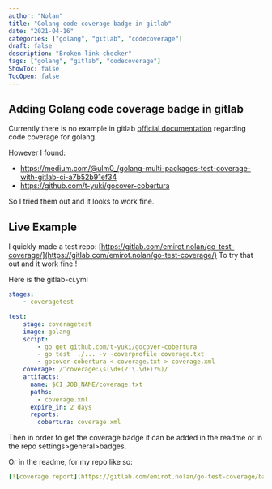 ```yaml
---
author: "Nolan"
title: "Golang code coverage badge in gitlab"
date: "2021-04-16"
categories: ["golang", "gitlab", "codecoverage"]
draft: false
description: "Broken link checker"
tags: ["golang", "gitlab", "codecoverage"]
ShowToc: false
TocOpen: false
---
```


## Adding Golang code coverage badge in gitlab

Currently there is no example in gitlab [official documentation](https://docs.gitlab.com/ci/testing/code_coverage/#configure-coverage-visualization) regarding code coverage for golang.

However I found:

- https://medium.com/@ulm0_/golang-multi-packages-test-coverage-with-gitlab-ci-a7b52b91ef34
- https://github.com/t-yuki/gocover-cobertura

So I tried them out and it looks to work fine.

## Live Example

I quickly made a test repo: [https://gitlab.com/emirot.nolan/go-test-coverage/](https://gitlab.com/emirot.nolan/go-test-coverage/)
To try that out and it work fine !

Here is the gitlab-ci.yml

```yaml
stages:
    - coveragetest

test:
    stage: coveragetest
    image: golang
    script:
        - go get github.com/t-yuki/gocover-cobertura
        - go test  ./... -v -coverprofile coverage.txt
        - gocover-cobertura < coverage.txt > coverage.xml
    coverage: /^coverage:\s(\d+(?:\.\d+)?%)/
    artifacts:
      name: $CI_JOB_NAME/coverage.txt
      paths:
        - coverage.xml
      expire_in: 2 days
      reports:
        cobertura: coverage.xml
```

Then in order to get the coverage badge it can be added in the readme or in the repo settings>general>badges.

Or in the readme, for my repo like so:

```yaml
[![coverage report](https://gitlab.com/emirot.nolan/go-test-coverage/badges/master/coverage.svg)](https://gitlab.com/emirot.nolan/go-test-coverage/-/commits/master)
```